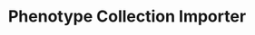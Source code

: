 ---
title: Phenotype Collection Importer
tags:
  - phenotype
  - importers
description: This is documentation pertaining to import of private phenotypic data into the Chado database.
---
